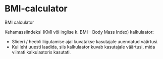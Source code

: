# BMI-calculator
BMI calculator

Kehamassiindeksi (KMI või inglise k. BMI - Body Mass Index) kalkulaator:
* Slideri / heebli liigutamise ajal kuvatakse kasutajale uuendatud väärtusi.
* Kui leht uuesti laadida, siis kalkulaator kuvab kasutajale väärtusi, mida viimati kalkulaatoris kasutati.

